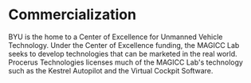 # Commercialization

BYU is the home to a Center of Excellence for Unmanned Vehicle Technology. Under the Center of Excellence funding, the MAGICC Lab seeks to develop technologies that can be marketed in the real world. Procerus Technologies licenses much of the MAGICC Lab's technology such as the Kestrel Autopilot and the Virtual Cockpit Software.
